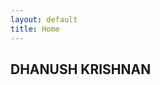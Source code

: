 ```yaml
---
layout: default
title: Home
---
```

  <section class="hero">
    <h1>DHANUSH KRISHNAN</h1>
  </section>
